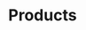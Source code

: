 ---
title : "Products"
layout: "product"
description: "Technologies is about advancement, and innovation is to come out with something original and unique, and MHR is combining this tow terms together, to make high quality and affordable helmet for all motorcycle riders."
image : "images/helmet/c1.png"


######### about ###############
about:
  enable : true
  title : "PRODUCT"
  content : "Line-up"
  image : "images/helmet/c1.png"
  name: 'Discover More'
  pre: '#'
  url: 'helmet'


########### Product ##########
product:
  enable : true
  section : "EXPLORE OUR HELMET LINE-UP"
  title: 'Helmets'
  vision_item:
  - title : "FULL FACE"
    section: 'Helmets'
    image : "images/helmet/c2.png"
    content : "A sturdy protection for your head, covers the entirehead and chin area to provide full protection, and the only moving part of the helmet is the visor."
    link : "https://shop.mhrracing.com/index.php?route=product/category&path=1&ff1=1"
    name: 'Buy Now'
    
  - title : "flip up"
    section: 'Helmets'
    image : "images/helmet/c3.png"
    content : "Sits perfectly in the middle of Open Face and Full FaceHelmet. A well preferred helmet by the commuters who also loves occasional long weekend trips."
    link : "https://shop.mhrracing.com/index.php?route=product/category&path=1&ff1=2"
    name: 'Buy Now'
    
  - title : "open face"
    section: 'Helmets'
    image : "images/helmet/c4.png"
    content : "Provides motorcyclist an enhanced airflow, a decent protection, comfort and have longer visor which adds weather protection when you need it."
    link : "https://shop.mhrracing.com/index.php?route=product/category&path=1&ff1=3"
    name: 'Buy Now'


########### funfacts ##########
funfacts:
  enable : false
  title : "AERO DYNAMIC."
  content : "The aerodynamic design of our helmets helps in dealing with turbulence which minimize noises on the road. And with multiple intake and exhaust channels to provide airflow to reduce the drag pressure for a comfortable trip."
  image : "images/hero-image/7.png"
    
########### Career ############
career:
  enable : false
  title : "DURABLE."
  content : "Any good helmet should be able to withstand wear, pressure and damage. MHR's helmet will protect you from the environment you’re riding in, whether it be inclement weather or debris and bugs hitting your visor."
  image : "images/technical/4.png"

---